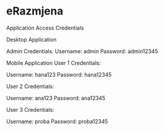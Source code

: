 # eRazmjena

Application Access Credentials


Desktop Application

Admin Credentials:
Username: admin
Password: admin12345


Mobile Application
User 1 Credentials:

Username: hana123
Password: hana12345

User 2 Credentials:

Username: ana123
Password: ana12345

User 3 Credentials:

Username: proba
Password: proba12345
